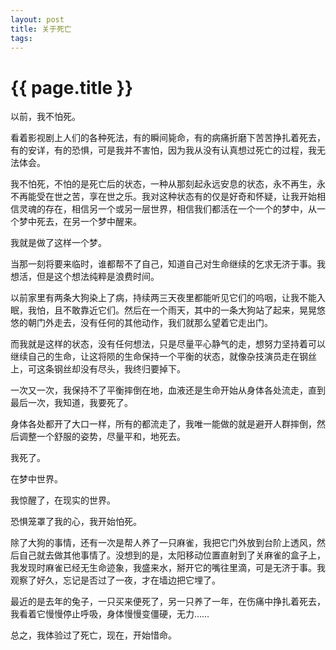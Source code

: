 ```yaml
---
layout: post
title: 关于死亡
tags: 
---
```


{{ page.title }}
===========

以前，我不怕死。

看着影视剧上人们的各种死法，有的瞬间毙命，有的病痛折磨下苦苦挣扎着死去，有的安详，有的恐惧，可是我并不害怕，因为我从没有认真想过死亡的过程，我无法体会。

我不怕死，不怕的是死亡后的状态，一种从那刻起永远安息的状态，永不再生，永不再能受在世之苦，享在世之乐。我对这种状态有的仅是好奇和怀疑，让我开始相信灵魂的存在，相信另一个或另一层世界，相信我们都活在一个一个的梦中，从一个梦中死去，在另一个梦中醒来。

我就是做了这样一个梦。

当那一刻将要来临时，谁都帮不了自己，知道自己对生命继续的乞求无济于事。我想活，但是这个想法纯粹是浪费时间。

以前家里有两条大狗染上了病，持续两三天夜里都能听见它们的呜咽，让我不能入眠，我怕，且不敢靠近它们。然后在一个雨天，其中的一条大狗站了起来，晃晃悠悠的朝门外走去，没有任何的其他动作，我们就那么望着它走出门。

而我就是这样的状态，没有任何想法，只是尽量平心静气的走，想努力坚持着可以继续自己的生命，让这将陨的生命保持一个平衡的状态，就像杂技演员走在钢丝上，可这条钢丝却没有尽头，我终归要掉下。

一次又一次，我保持不了平衡摔倒在地，血液还是生命开始从身体各处流走，直到最后一次，我知道，我要死了。

身体各处都开了大口一样，所有的都流走了，我唯一能做的就是避开人群摔倒，然后调整一个舒服的姿势，尽量平和，地死去。

我死了。

在梦中世界。

我惊醒了，在现实的世界。

恐惧笼罩了我的心，我开始怕死。

除了大狗的事情，还有一次是帮人养了一只麻雀，我把它门外放到台阶上透风，然后自己就去做其他事情了。没想到的是，太阳移动位置直射到了关麻雀的盒子上，我发现时麻雀已经无生命迹象，我盛来水，掰开它的嘴往里滴，可是无济于事。我观察了好久，忘记是否过了一夜，才在墙边把它埋了。

最近的是去年的兔子，一只买来便死了，另一只养了一年，在伤痛中挣扎着死去，我看着它慢慢停止呼吸，身体慢慢变僵硬，无力……

总之，我体验过了死亡，现在，开始惜命。



